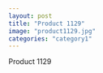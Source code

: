 ```yaml
---
layout: post
title: "Product 1129"
image: "product1129.jpg"
categories: "category1"
---
```

Product 1129
